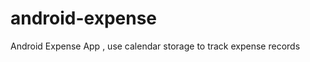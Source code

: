android-expense
===============

Android Expense App , use calendar storage to track expense records
